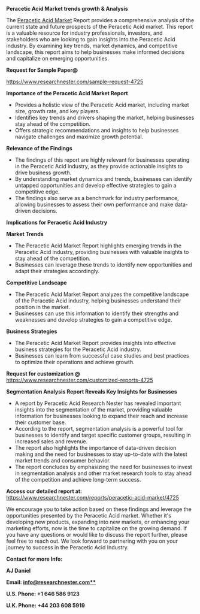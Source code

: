 ﻿<a name="_hlk169704084"></a><a name="_hlk168649135"></a><a name="_hlk167721000"></a>**Peracetic Acid Market trends growth & Analysis**

The [Peracetic Acid Market](https://www.researchnester.com/reports/peracetic-acid-market/4725) Report provides a comprehensive analysis of the current state and future prospects of the Peracetic Acid market. This report is a valuable resource for industry professionals, investors, and stakeholders who are looking to gain insights into the Peracetic Acid industry. By examining key trends, market dynamics, and competitive landscape, this report aims to help businesses make informed decisions and capitalize on emerging opportunities.

**Request for Sample Paper@**

<https://www.researchnester.com/sample-request-4725>

**Importance of the Peracetic Acid Market Report**

- Provides a holistic view of the Peracetic Acid market, including market size, growth rate, and key players.
- Identifies key trends and drivers shaping the market, helping businesses stay ahead of the competition.
- Offers strategic recommendations and insights to help businesses navigate challenges and maximize growth potential.

**Relevance of the Findings**	

- The findings of this report are highly relevant for businesses operating in the Peracetic Acid industry, as they provide actionable insights to drive business growth.
- By understanding market dynamics and trends, businesses can identify untapped opportunities and develop effective strategies to gain a competitive edge.
- The findings also serve as a benchmark for industry performance, allowing businesses to assess their own performance and make data-driven decisions.

**Implications for Peracetic Acid  Industry**

**Market Trends**

- The Peracetic Acid Market Report highlights emerging trends in the Peracetic Acid industry, providing businesses with valuable insights to stay ahead of the competition.
- Businesses can leverage these trends to identify new opportunities and adapt their strategies accordingly.

**Competitive Landscape**

- The Peracetic Acid Market Report analyzes the competitive landscape of the Peracetic Acid industry, helping businesses understand their position in the market.
- Businesses can use this information to identify their strengths and weaknesses and develop strategies to gain a competitive edge.

**Business Strategies**

- The Peracetic Acid Market Report provides insights into effective business strategies for the Peracetic Acid industry.
- Businesses can learn from successful case studies and best practices to optimize their operations and achieve growth.

**Request for customization @** <https://www.researchnester.com/customized-reports-4725>

**Segmentation Analysis Report Reveals Key Insights for Businesses**

- A report by Peracetic Acid Research Nester has revealed important insights into the segmentation of the market, providing valuable information for businesses looking to expand their reach and increase their customer base.
- According to the report, segmentation analysis is a powerful tool for businesses to identify and target specific customer groups, resulting in increased sales and revenue.
- The report also highlights the importance of data-driven decision making and the need for businesses to stay up-to-date with the latest market trends and consumer behavior.
- The report concludes by emphasizing the need for businesses to invest in segmentation analysis and other market research tools to stay ahead of the competition and achieve long-term success.

**Access our detailed report at:** <https://www.researchnester.com/reports/peracetic-acid-market/4725>



We encourage you to take action based on these findings and leverage the opportunities presented by the Peracetic Acid market. Whether it's developing new products, expanding into new markets, or enhancing your marketing efforts, now is the time to capitalize on the growing demand. If you have any questions or would like to discuss the report further, please feel free to reach out. We look forward to partnering with you on your journey to success in the Peracetic Acid Industry.

**Contact for more Info:**

**AJ Daniel**

**Email: [info@researchnester.com**](mailto:info@researchnester.com "mailto:info@researchnester.com")**

**U.S. Phone: +1 646 586 9123**

**U.K. Phone: +44 203 608 5919**




